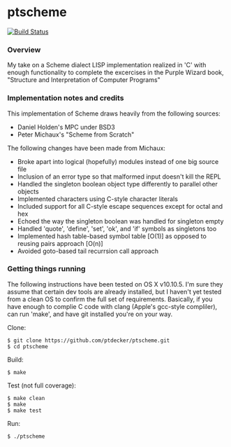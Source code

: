 ptscheme
========

[![Build Status](https://travis-ci.org/travis-ci/travis-web.svg?branch=master)](https://travis-ci.org/travis-ci/travis-web)

### Overview

My take on a Scheme dialect LISP implementation realized in 'C' with enough functionality to
complete the excercises in the Purple Wizard book, "Structure and Interpretation
of Computer Programs"

### Implementation notes and credits

This implementation of Scheme draws heavily from the following sources:

* Daniel Holden's MPC under BSD3
* Peter Michaux's "Scheme from Scratch"

The following changes have been made from Michaux:

* Broke apart into logical (hopefully) modules instead of one big source file
* Inclusion of an error type so that malformed input doesn't kill the REPL
* Handled the singleton boolean object type differently to parallel other objects
* Implemented characters using C-style character literals
* Included support for all C-style escape sequences except for octal and hex
* Echoed the way the singleton boolean was handled for singleton empty
* Handled 'quote', 'define', 'set', 'ok', and 'if' symbols as singletons too
* Implemented hash table-based symbol table [O(1)] as opposed to reusing pairs approach [O(n)]
* Avoided goto-based tail recurrsion call approach

### Getting things running

The following instructions have been tested on OS X v10.10.5.  I'm sure they assume that certain
dev tools are already installed, but I haven't yet tested from a clean OS to confirm the full
set of requirements.  Basically, if you have enough to complie C code with clang (Apple's gcc-style
compliler), can run 'make', and have git installed you're on your way.

Clone:

    $ git clone https://github.com/ptdecker/ptscheme.git
    $ cd ptscheme

Build:

    $ make

Test (not full coverage):

    $ make clean
    $ make
    $ make test

Run:

    $ ./ptscheme
